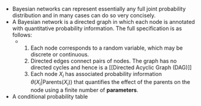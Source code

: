 - Bayesian networks can represent essentially any full joint probability distribution and in many cases can do so very concisely.
- A Bayesian network is a directed graph in which each node is annotated with quantitative probability information. The full specification is as follows:
	- 1. Each node corresponds to a random variable, which may be discrete or continuous.
	  2. Directed edges connect pairs of nodes. The graph has no directed cycles and hence is a [[Directed Acyclic Graph (DAG)]]
	  3. Each node $X_i$ has associated probability information $\theta(X_i | \mathrm{Parents}(X_i))$ that quantifies the effect of the parents on the node using a finite number of **parameters**.
- A conditional probability table